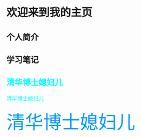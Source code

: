 # 欢迎来到我的主页

## 个人简介


## 学习笔记


## <font color=#00ffff face="STCAIYUN">清华博士媳妇儿</font>
<font color=#00ffff face="STCAIYUN">清华博士媳妇儿</font>


<font color=#0099ff size=72 face=”黑体” >清华博士媳妇儿</font>
